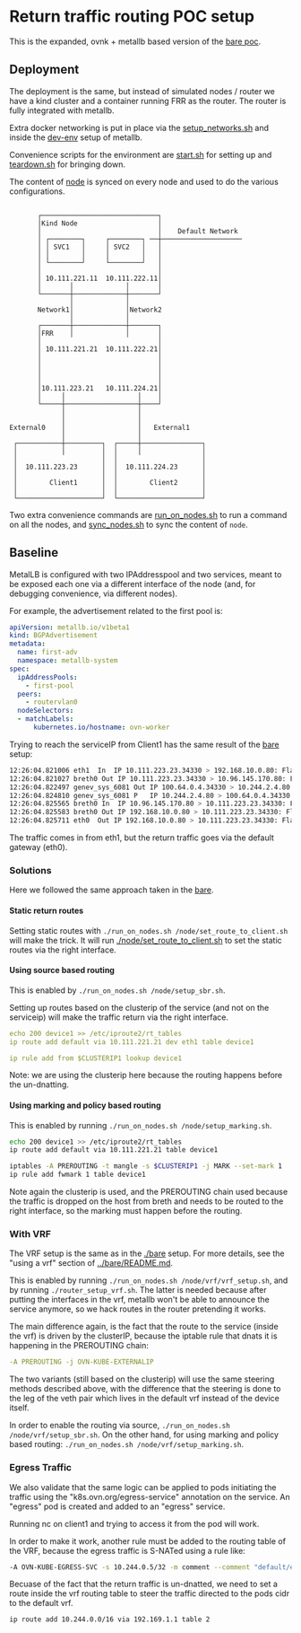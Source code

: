 # Return traffic routing POC setup

This is the expanded, ovnk + metallb based version of the [bare poc](../bare).

## Deployment

The deployment is the same, but instead of simulated nodes / router we have a kind cluster and a container running FRR as the router.
The router is fully integrated with metallb.

Extra docker networking is put in place via the [setup_networks.sh](./setup_networks.sh) and inside the [dev-env](./metallb/tasks.py) setup of metallb.

Convenience scripts for the environment are [start.sh](./start.sh) for setting up and [teardown.sh](./teardown.sh) for bringing down.

The content of [node](./node) is synced on every node and used to do the various configurations.

```none

       ┌─────────────────────────────┐
       │Kind Node                    │
       │                             │    Default Network
       │ ┌────────┐     ┌────────┐ ──┼────────────────────
       │ │ SVC1   │     │ SVC2   │   │
       │ │        │     │        │   │
       │ └────────┘     └────────┘   │
       │                             │
       │ 10.111.221.11  10.111.222.11│
       │       │             │       │
       └───────┼─────────────┼───────┘
               │             │
       Network1│             │Network2
               │             │
       ┌───────┼─────────────┼───────┐
       │FRR    │             │       │
       │                             │
       │ 10.111.221.21  10.111.222.21│
       │                             │
       │                             │
       │                             │
       │                             │
       │10.111.223.21   10.111.224.21│
       │     │                  │    │
       └─────┼──────────────────┼────┘
             │                  │
             │                  │
External0    │                  │   External1
             │                  │
 ┌───────────┼─────────┐  ┌─────┼───────────────┐
 │           │         │  │     │               │
 │                     │  │                     │
 │  10.111.223.23      │  │  10.111.224.23      │
 │                     │  │                     │
 │        Client1      │  │        Client2      │
 │                     │  │                     │
 └─────────────────────┘  └─────────────────────┘
```

Two extra convenience commands are [run_on_nodes.sh](./run_on_nodes.sh) to run a command on all the nodes, and [sync_nodes.sh](./sync_nodes.sh)
to sync the content of `node`.

## Baseline

MetalLB is configured with two IPAddresspool and two services, meant to be exposed each one via a different interface of the node
(and, for debugging convenience, via different nodes).

For example, the advertisement related to the first pool is:

```yaml
apiVersion: metallb.io/v1beta1
kind: BGPAdvertisement
metadata:
  name: first-adv
  namespace: metallb-system
spec:
  ipAddressPools:
    - first-pool
  peers:
    - routervlan0
  nodeSelectors:
  - matchLabels:
      kubernetes.io/hostname: ovn-worker
```

Trying to reach the serviceIP from Client1 has the same result of the [bare](../bare/) setup:

```bash
12:26:04.821006 eth1  In  IP 10.111.223.23.34330 > 192.168.10.0.80: Flags [S], seq 3785684458, win 64240, options [mss 1460,sackOK,TS val 1749795585 ecr 0,nop,wscale 7], length 0
12:26:04.821027 breth0 Out IP 10.111.223.23.34330 > 10.96.145.170.80: Flags [S], seq 3785684458, win 64240, options [mss 1460,sackOK,TS val 1749795585 ecr 0,nop,wscale 7], length 0
12:26:04.822497 genev_sys_6081 Out IP 100.64.0.4.34330 > 10.244.2.4.80: Flags [S], seq 3785684458, win 64240, options [mss 1460,sackOK,TS val 1749795585 ecr 0,nop,wscale 7], length 0
12:26:04.824810 genev_sys_6081 P   IP 10.244.2.4.80 > 100.64.0.4.34330: Flags [S.], seq 3261080071, ack 3785684459, win 64704, options [mss 1360,sackOK,TS val 4190023163 ecr 1749795585,nop,wscale 7], length 0
12:26:04.825565 breth0 In  IP 10.96.145.170.80 > 10.111.223.23.34330: Flags [S.], seq 3261080071, ack 3785684459, win 64704, options [mss 1360,sackOK,TS val 4190023163 ecr 1749795585,nop,wscale 7], length 0
12:26:04.825583 breth0 Out IP 192.168.10.0.80 > 10.111.223.23.34330: Flags [S.], seq 3261080071, ack 3785684459, win 64704, options [mss 1360,sackOK,TS val 4190023163 ecr 1749795585,nop,wscale 7], length 0
12:26:04.825711 eth0  Out IP 192.168.10.0.80 > 10.111.223.23.34330: Flags [S.], seq 3261080071, ack 3785684459, win 64704, options [mss 1360,sackOK,TS val 4190023163 ecr 1749795585,nop,wscale 7], length 0
```

The traffic comes in from eth1, but the return traffic goes via the default gateway (eth0).

### Solutions

Here we followed the same approach taken in the [bare](../bare).

#### Static return routes

Setting static routes with `./run_on_nodes.sh /node/set_route_to_client.sh` will make the trick.
It will run [./node/set_route_to_client.sh](./node/set_route_to_client.sh) to set the static routes via the right interface.

#### Using source based routing

This is enabled by `./run_on_nodes.sh /node/setup_sbr.sh`.

Setting up routes based on the clusterip of the service (and not on the serviceip) will make the traffic return via the right interface.

```yaml
echo 200 device1 >> /etc/iproute2/rt_tables
ip route add default via 10.111.221.21 dev eth1 table device1

ip rule add from $CLUSTERIP1 lookup device1
```

Note: we are using the clusterip here because the routing happens before the un-dnatting.

#### Using marking and policy based routing

This is enabled by running `./run_on_nodes.sh /node/setup_marking.sh`.

```bash
echo 200 device1 >> /etc/iproute2/rt_tables
ip route add default via 10.111.221.21 table device1

iptables -A PREROUTING -t mangle -s $CLUSTERIP1 -j MARK --set-mark 1
ip rule add fwmark 1 table device1
```

Note again the clusterip is used, and the PREROUTING chain used because the traffic is dropped on the host from breth and
needs to be routed to the right interface, so the marking must happen before the routing.

### With VRF

The VRF setup is the same as in the [./bare](./bare) setup.
For more details, see the "using a vrf" section of [../bare/README.md](../bare/README.md).

This is enabled by running `./run_on_nodes.sh /node/vrf/vrf_setup.sh`, and by running `./router_setup_vrf.sh`.
The latter is needed because after putting the interfaces in the vrf, metallb won't be able to announce the service
anymore, so we hack routes in the router pretending it works.

The main difference again, is the fact that the route to the service (inside the vrf) is driven by the clusterIP,
because the iptable rule that dnats it is happening in the PREROUTING chain:

```yaml
-A PREROUTING -j OVN-KUBE-EXTERNALIP
```

The two variants (still based on the clusterip) will use the same steering methods described above, with the difference that
the steering is done to the leg of the veth pair which lives in the default vrf instead of the device itself.

In order to enable the routing via source,  `./run_on_nodes.sh /node/vrf/setup_sbr.sh`. On the other hand, for using marking
and policy based routing:  `./run_on_nodes.sh /node/vrf/setup_marking.sh`.

### Egress Traffic

We also validate that the same logic can be applied to pods initiating the traffic using the "k8s.ovn.org/egress-service" annotation on the service. An "egress" pod is created and added to an "egress" service. 

Running nc on client1 and trying to access it from the pod will work.

In order to make it work, another rule must be added to the routing table of the VRF, because the egress traffic is S-NATed using a rule like:

```bash
-A OVN-KUBE-EGRESS-SVC -s 10.244.0.5/32 -m comment --comment "default/egress" -j SNAT --to-source 192.168.12.0
```

Becuase of the fact that the return traffic is un-dnatted, we need to set a route inside the vrf routing table to steer the traffic directed to the pods cidr to the default vrf.

```bash
ip route add 10.244.0.0/16 via 192.169.1.1 table 2
```


